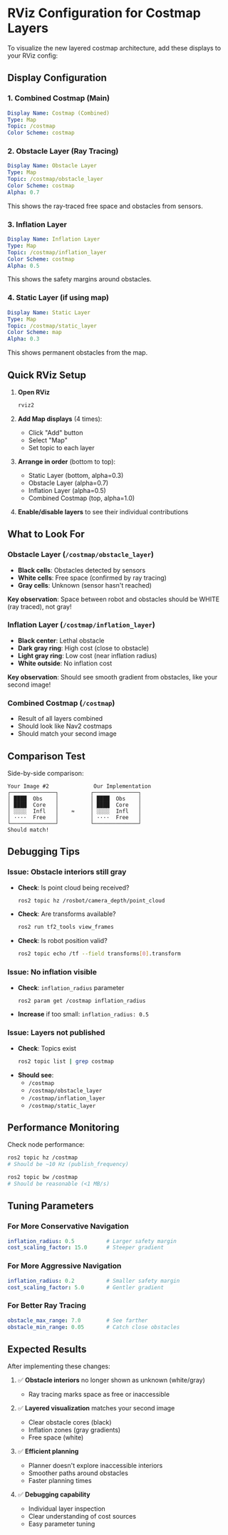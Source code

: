 # RViz Configuration for Costmap Layers

To visualize the new layered costmap architecture, add these displays to your RViz config:

## Display Configuration

### 1. Combined Costmap (Main)
```yaml
Display Name: Costmap (Combined)
Type: Map
Topic: /costmap
Color Scheme: costmap
```

### 2. Obstacle Layer (Ray Tracing)
```yaml
Display Name: Obstacle Layer
Type: Map
Topic: /costmap/obstacle_layer
Color Scheme: costmap
Alpha: 0.7
```
This shows the ray-traced free space and obstacles from sensors.

### 3. Inflation Layer
```yaml
Display Name: Inflation Layer  
Type: Map
Topic: /costmap/inflation_layer
Color Scheme: costmap
Alpha: 0.5
```
This shows the safety margins around obstacles.

### 4. Static Layer (if using map)
```yaml
Display Name: Static Layer
Type: Map
Topic: /costmap/static_layer
Color Scheme: map
Alpha: 0.3
```
This shows permanent obstacles from the map.

## Quick RViz Setup

1. **Open RViz**
   ```bash
   rviz2
   ```

2. **Add Map displays** (4 times):
   - Click "Add" button
   - Select "Map"
   - Set topic to each layer

3. **Arrange in order** (bottom to top):
   - Static Layer (bottom, alpha=0.3)
   - Obstacle Layer (alpha=0.7)
   - Inflation Layer (alpha=0.5)
   - Combined Costmap (top, alpha=1.0)

4. **Enable/disable layers** to see their individual contributions

## What to Look For

### Obstacle Layer (`/costmap/obstacle_layer`)
- **Black cells**: Obstacles detected by sensors
- **White cells**: Free space (confirmed by ray tracing)
- **Gray cells**: Unknown (sensor hasn't reached)

**Key observation**: Space between robot and obstacles should be WHITE (ray traced), not gray!

### Inflation Layer (`/costmap/inflation_layer`)
- **Black center**: Lethal obstacle
- **Dark gray ring**: High cost (close to obstacle)
- **Light gray ring**: Low cost (near inflation radius)
- **White outside**: No inflation cost

**Key observation**: Should see smooth gradient from obstacles, like your second image!

### Combined Costmap (`/costmap`)
- Result of all layers combined
- Should look like Nav2 costmaps
- Should match your second image

## Comparison Test

Side-by-side comparison:
```
Your Image #2              Our Implementation
┌──────────────┐          ┌──────────────┐
│ ████  Obs    │          │ ████  Obs    │
│ ████  Core   │          │ ████  Core   │
│ ░░░░  Infl   │    ≈     │ ░░░░  Infl   │
│ ····  Free   │          │ ····  Free   │
└──────────────┘          └──────────────┘
Should match!
```

## Debugging Tips

### Issue: Obstacle interiors still gray
- **Check**: Is point cloud being received?
  ```bash
  ros2 topic hz /rosbot/camera_depth/point_cloud
  ```
- **Check**: Are transforms available?
  ```bash
  ros2 run tf2_tools view_frames
  ```
- **Check**: Is robot position valid?
  ```bash
  ros2 topic echo /tf --field transforms[0].transform
  ```

### Issue: No inflation visible
- **Check**: `inflation_radius` parameter
  ```bash
  ros2 param get /costmap inflation_radius
  ```
- **Increase** if too small: `inflation_radius: 0.5`

### Issue: Layers not published
- **Check**: Topics exist
  ```bash
  ros2 topic list | grep costmap
  ```
- **Should see**:
  - `/costmap`
  - `/costmap/obstacle_layer`
  - `/costmap/inflation_layer`
  - `/costmap/static_layer`

## Performance Monitoring

Check node performance:
```bash
ros2 topic hz /costmap
# Should be ~10 Hz (publish_frequency)

ros2 topic bw /costmap
# Should be reasonable (<1 MB/s)
```

## Tuning Parameters

### For More Conservative Navigation
```yaml
inflation_radius: 0.5          # Larger safety margin
cost_scaling_factor: 15.0      # Steeper gradient
```

### For More Aggressive Navigation
```yaml
inflation_radius: 0.2          # Smaller safety margin
cost_scaling_factor: 5.0       # Gentler gradient
```

### For Better Ray Tracing
```yaml
obstacle_max_range: 7.0        # See farther
obstacle_min_range: 0.05       # Catch close obstacles
```

## Expected Results

After implementing these changes:

1. ✅ **Obstacle interiors** no longer shown as unknown (white/gray)
   - Ray tracing marks space as free or inaccessible
   
2. ✅ **Layered visualization** matches your second image
   - Clear obstacle cores (black)
   - Inflation zones (gray gradients)
   - Free space (white)
   
3. ✅ **Efficient planning**
   - Planner doesn't explore inaccessible interiors
   - Smoother paths around obstacles
   - Faster planning times

4. ✅ **Debugging capability**
   - Individual layer inspection
   - Clear understanding of cost sources
   - Easy parameter tuning
